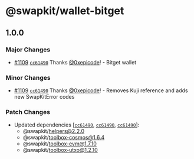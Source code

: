 # @swapkit/wallet-bitget

## 1.0.0

### Major Changes

- [#1109](https://github.com/thorswap/SwapKit/pull/1109) [`cc61490`](https://github.com/thorswap/SwapKit/commit/cc61490c52782468ab6e4494e5120df5b2f6d038) Thanks [@0xepicode](https://github.com/0xepicode)! - Bitget wallet

### Minor Changes

- [#1109](https://github.com/thorswap/SwapKit/pull/1109) [`cc61490`](https://github.com/thorswap/SwapKit/commit/cc61490c52782468ab6e4494e5120df5b2f6d038) Thanks [@0xepicode](https://github.com/0xepicode)! - Removes Kuji reference and adds new SwapKitError codes

### Patch Changes

- Updated dependencies [[`cc61490`](https://github.com/thorswap/SwapKit/commit/cc61490c52782468ab6e4494e5120df5b2f6d038), [`cc61490`](https://github.com/thorswap/SwapKit/commit/cc61490c52782468ab6e4494e5120df5b2f6d038), [`cc61490`](https://github.com/thorswap/SwapKit/commit/cc61490c52782468ab6e4494e5120df5b2f6d038)]:
  - @swapkit/helpers@2.2.0
  - @swapkit/toolbox-cosmos@1.6.4
  - @swapkit/toolbox-evm@1.7.10
  - @swapkit/toolbox-utxo@1.2.10
